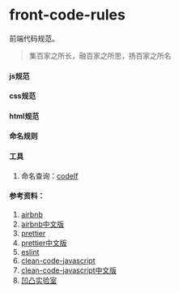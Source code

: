 # front-code-rules
前端代码规范。
> 集百家之所长，融百家之所思，扬百家之所名

#### js规范

#### css规范

#### html规范

#### 命名规则

#### 工具
1. 命名查询：[codeIf](https://unbug.github.io/codelf/)





#### 参考资料：
1. [airbnb](https://github.com/airbnb/javascript)
2. [airbnb中文版](https://github.com/lin-123/javascript)
3. [prettier](https://prettier.io/docs/en/index.html)
4. [prettier中文版](https://www.prettier.cn/docs/index.html)
5. [eslint](https://eslint.bootcss.com/)
6. [clean-code-javascript](https://github.com/ryanmcdermott/clean-code-javascript)
7. [clean-code-javascript中文版](https://github.com/alivebao/clean-code-js)
8. [凹凸实验室](https://guide.aotu.io/index.html)
